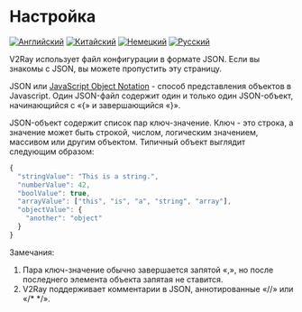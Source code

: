 # Настройка

[![Английский](../resources/english.svg)](https://www.v2ray.com/en/configuration/index.html) [![Китайский](../resources/chinese.svg)](https://www.v2ray.com/chapter_02/index.html) [![Немецкий](../resources/german.svg)](https://www.v2ray.com/de/configuration/index.html) [![Русский](../resources/russian.svg)](https://www.v2ray.com/ru/configuration/index.html)

V2Ray использует файл конфигурации в формате JSON. Если вы знакомы с JSON, вы можете пропустить эту страницу.

JSON или [JavaScript Object Notation](https://en.wikipedia.org/wiki/JSON) - способ представления объектов в Javascript. Один JSON-файл содержит один и только один JSON-объект, начинающийся с «{» и завершающийся «}».

JSON-объект содержит список пар ключ-значение. Ключ - это строка, а значение может быть строкой, числом, логическим значением, массивом или другим объектом. Типичный объект выглядит следующим образом:

```javascript
{
  "stringValue": "This is a string.",
  "numberValue": 42,
  "boolValue": true,
  "arrayValue": ["this", "is", "a", "string", "array"],
  "objectValue": {
    "another": "object"
  }
}
```

Замечания:

1. Пара ключ-значение обычно завершается запятой «,», но после последнего элемента объекта запятая не ставится.
2. V2Ray поддерживает комментарии в JSON, аннотированные «//» или «/\* \*/».